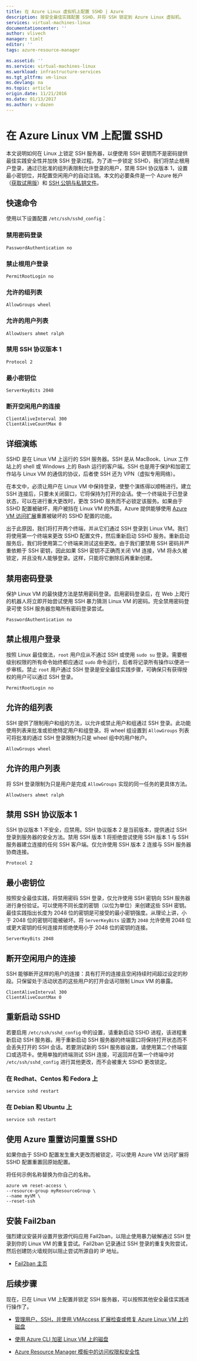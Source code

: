 ```yaml
---
title: 在 Azure Linux 虚拟机上配置 SSHD | Azure
description: 按安全最佳实践配置 SSHD，并将 SSH 锁定到 Azure Linux 虚拟机。
services: virtual-machines-linux
documentationcenter: ''
author: vlivech
manager: timlt
editor: ''
tags: azure-resource-manager

ms.assetid: ''
ms.service: virtual-machines-linux
ms.workload: infrastructure-services
ms.tgt_pltfrm: vm-linux
ms.devlang: na
ms.topic: article
origin.date: 11/21/2016
ms.date: 01/13/2017
ms.author: v-dazen
---
```


# 在 Azure Linux VM 上配置 SSHD

本文说明如何在 Linux 上锁定 SSH 服务器，以便使用 SSH 密钥而不是密码提供最佳实践安全性并加快 SSH 登录过程。为了进一步锁定 SSHD，我们将禁止根用户登录，通过已批准的组列表限制允许登录的用户，禁用 SSH 协议版本 1，设置最小密钥位，并配置空闲用户的自动注销。本文的必要条件是一个 Azure 帐户（[获取试用版](https://www.azure.cn/pricing/1rmb-trial/)）和 [SSH 公钥与私钥文件](mac-create-ssh-keys.md)。

## 快速命令

使用以下设置配置 `/etc/ssh/sshd_config`：

### 禁用密码登录

```
PasswordAuthentication no
```

### 禁止根用户登录

```
PermitRootLogin no
```

### 允许的组列表

```
AllowGroups wheel
```

### 允许的用户列表

```
AllowUsers ahmet ralph
```

### 禁用 SSH 协议版本 1

```
Protocol 2
```

### 最小密钥位

```
ServerKeyBits 2048
```

### 断开空闲用户的连接

```
ClientAliveInterval 300
ClientAliveCountMax 0
```

## 详细演练

SSHD 是在 Linux VM 上运行的 SSH 服务器。SSH 是从 MacBook、Linux 工作站上的 shell 或 Windows 上的 Bash 运行的客户端。SSH 也是用于保护和加密工作站与 Linux VM 的通信的协议，后者使 SSH 还为 VPN（虚拟专用网络）。

在本文中，必须让用户在 Linux VM 中保持登录，使整个演练得以顺畅进行。建立 SSH 连接后，只要未关闭窗口，它将保持为打开的会话。使一个终端处于已登录状态，可以在进行重大更改时，更改 SSHD 服务而不必锁定该服务。如果由于 SSHD 配置被破坏，用户被挡在 Linux VM 的外面，Azure 提供能够使用 [Azure VM 访问扩展](using-vmaccess-extension.md)重置被破坏的 SSHD 配置的功能。

出于此原因，我们将打开两个终端，并从它们通过 SSH 登录到 Linux VM。我们将使用第一个终端来更改 SSHD 配置文件，然后重新启动 SSHD 服务。重新启动服务后，我们将使用第二个终端来测试这些更改。由于我们要禁用 SSH 密码并严重依赖于 SSH 密钥，因此如果 SSH 密钥不正确而关闭 VM 连接，VM 将永久被锁定，并且没有人能够登录。这样，只能将它删除后再重新创建。

## 禁用密码登录

保护 Linux VM 的最快捷方法是禁用密码登录。启用密码登录后，在 Web 上爬行的机器人将立即开始尝试使用 SSH 暴力猜测 Linux VM 的密码。完全禁用密码登录可使 SSH 服务器忽略所有密码登录尝试。

```
PasswordAuthentication no
```

## 禁止根用户登录

按照 Linux 最佳做法，`root` 用户应从不通过 SSH 或使用 `sudo su` 登录。需要根级别权限的所有命令始终都应通过 `sudo` 命令运行，后者将记录所有操作以便进一步审核。禁止 `root` 用户通过 SSH 登录是安全最佳实践步骤，可确保只有获得授权的用户可以通过 SSH 登录。

```
PermitRootLogin no
```

## 允许的组列表

SSH 提供了限制用户和组的方法，以允许或禁止用户和组通过 SSH 登录。此功能使用列表来批准或拒绝特定用户和组登录。将 wheel 组设置到 `AllowGroups` 列表可将批准的通过 SSH 登录限制为只是 wheel 组中的用户帐户。

```
AllowGroups wheel
```

## 允许的用户列表

将 SSH 登录限制为只是用户是完成 `AllowGroups` 实现的同一任务的更具体方法。

```
AllowUsers ahmet ralph
```

## 禁用 SSH 协议版本 1

SSH 协议版本 1 不安全，应禁用。SSH 协议版本 2 是当前版本，提供通过 SSH 登录到服务器的安全方法。禁用 SSH 版本 1 将拒绝尝试使用 SSH 版本 1 与 SSH 服务器建立连接的任何 SSH 客户端。仅允许使用 SSH 版本 2 连接与 SSH 服务器协商连接。

```
Protocol 2
```

## 最小密钥位

按照安全最佳实践，将禁用密码 SSH 登录，仅允许使用 SSH 密钥向 SSH 服务器进行身份验证。可以使用不同长度的密钥（以位为单位）来创建这些 SSH 密钥。最佳实践指出长度为 2048 位的密钥是可接受的最小密钥强度。从理论上讲，小于 2048 位的密钥可能被破坏。将 `ServerKeyBits` 设置为 `2048` 允许使用 2048 位或更大密钥的任何连接并拒绝使用小于 2048 位的密钥的连接。

```
ServerKeyBits 2048
```

## 断开空闲用户的连接

SSH 能够断开这样的用户的连接：具有打开的连接且空闲持续时间超过设定的秒段。只保留处于活动状态的这些用户的打开会话可限制 Linux VM 的暴露。

```
ClientAliveInterval 300
ClientAliveCountMax 0
```

## 重新启动 SSHD

若要启用 `/etc/ssh/sshd_config` 中的设置，请重新启动 SSHD 进程，该进程重新启动 SSH 服务器。用于重新启动 SSH 服务器的终端窗口将保持打开状态而不会丢失打开的 SSH 会话。若要测试新的 SSH 服务器设置，请使用第二个终端窗口或选项卡。使用单独的终端测试 SSH 连接，可返回并在第一个终端中对 `/etc/ssh/sshd_config` 进行其他更改，而不会被重大 SSHD 更改锁定。

### 在 Redhat、Centos 和 Fedora 上

```
service sshd restart
```

### 在 Debian 和 Ubuntu 上

```
service ssh restart
```

## 使用 Azure 重置访问重置 SSHD

如果你由于 SSHD 配置发生重大更改而被锁定，可以使用 Azure VM 访问扩展将 SSHD 配置重置回原始配置。

将任何示例名称替换为你自己的名称。

```
azure vm reset-access \
--resource-group myResourceGroup \
--name myVM \
--reset-ssh
```

## 安装 Fail2ban

强烈建议安装并设置开放源代码应用 Fail2ban，以阻止使用暴力破解通过 SSH 登录到你的 Linux VM 的重复尝试。Fail2ban 记录通过 SSH 登录的重复失败尝试，然后创建防火墙规则以阻止尝试所源自的 IP 地址。

* [Fail2ban 主页](http://www.fail2ban.org/wiki/index.php/Main_Page)

## 后续步骤

现在，已在 Linux VM 上配置并锁定 SSH 服务器，可以按照其他安全最佳实践进行操作了。

* [管理用户、SSH，并使用 VMAccess 扩展检查或修复 Azure Linux VM 上的磁盘](using-vmaccess-extension.md)

* [使用 Azure CLI 加密 Linux VM 上的磁盘](encrypt-disks.md)

* [Azure Resource Manager 模板中的访问权限和安全性](dotnet-core-3-access-security.md)

<!---HONumber=Mooncake_0109_2017-->